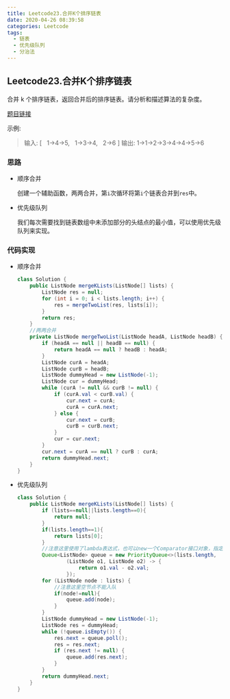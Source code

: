 ```yaml
---
title: Leetcode23.合并K个排序链表
date: 2020-04-26 08:39:58
categories: Leetcode
tags:
  - 链表
  - 优先级队列
  - 分治法
---
```


## Leetcode23.合并K个排序链表

合并 k 个排序链表，返回合并后的排序链表。请分析和描述算法的复杂度。

[题目链接](https://leetcode-cn.com/problems/merge-k-sorted-lists)

<!--more-->

示例:

>输入:
>[
>  1->4->5,
>  1->3->4,
>  2->6
>]
>输出: 1->1->2->3->4->4->5->6

### 思路

- 顺序合并

  创建一个辅助函数，两两合并，第`i`次循环将第`i`个链表合并到`res`中。

- 优先级队列

  我们每次需要找到链表数组中未添加部分的头结点的最小值，可以使用优先级队列来实现。

### 代码实现

- 顺序合并

  ```java
  class Solution {
      public ListNode mergeKLists(ListNode[] lists) {
          ListNode res = null;
          for (int i = 0; i < lists.length; i++) {
              res = mergeTwoList(res, lists[i]);
          }
          return res;
      }
      //两两合并
      private ListNode mergeTwoList(ListNode headA, ListNode headB) {
          if (headA == null || headB == null) {
              return headA == null ? headB : headA;
          }
          ListNode curA = headA;
          ListNode curB = headB;
          ListNode dummyHead = new ListNode(-1);
          ListNode cur = dummyHead;
          while (curA != null && curB != null) {
              if (curA.val < curB.val) {
                  cur.next = curA;
                  curA = curA.next;
              } else {
                  cur.next = curB;
                  curB = curB.next;
              }
              cur = cur.next;
          }
          cur.next = curA == null ? curB : curA;
          return dummyHead.next;
      }
  }
  ```

- 优先级队列

  ```java
  class Solution {
      public ListNode mergeKLists(ListNode[] lists) {
          if (lists==null||lists.length==0){
              return null;
          }
          if(lists.length==1){
              return lists[0];
          }
          //注意这里使用了lambda表达式，也可以new一个Comparator接口对象，指定优先级队列出队优先级
          Queue<ListNode> queue = new PriorityQueue<>(lists.length,
                  (ListNode o1, ListNode o2) -> {
                      return o1.val - o2.val;
                  });
          for (ListNode node : lists) {
              //注意这里空节点不能入队
              if(node!=null){
                  queue.add(node);
              }
          }
          ListNode dummyHead = new ListNode(-1);
          ListNode res = dummyHead;
          while (!queue.isEmpty()) {
              res.next = queue.poll();
              res = res.next;
              if (res.next != null) {
                  queue.add(res.next);
              }
          }
          return dummyHead.next;
      }
  }
  ```
